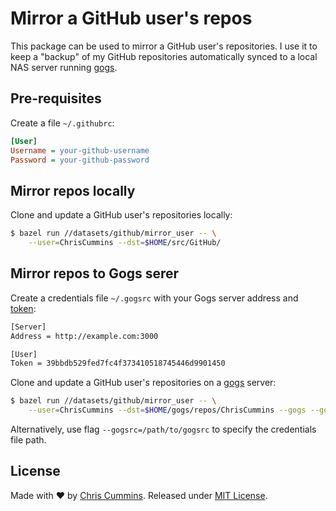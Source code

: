 # Mirror a GitHub user's repos 

This package can be used to mirror a GitHub user's repositories. I use it to 
keep a "backup" of my GitHub repositories automatically synced to a local NAS
server running [gogs](https://gogs.io).

## Pre-requisites

Create a file `~/.githubrc`:

```ini
[User]
Username = your-github-username
Password = your-github-password
```

## Mirror repos locally

Clone and update a GitHub user's repositories locally:

```sh
$ bazel run //datasets/github/mirror_user -- \
    --user=ChrisCummins --dst=$HOME/src/GitHub/
```

## Mirror repos to Gogs serer

Create a credentials file `~/.gogsrc` with your Gogs server address and 
[token](https://github.com/gogs/docs-api#access-token):

```sh
[Server]
Address = http://example.com:3000

[User]
Token = 39bbdb529fed7fc4f373410518745446d9901450
```

Clone and update a GitHub user's repositories on a [gogs](https://gogs.io) 
server:

```sh
$ bazel run //datasets/github/mirror_user -- \
    --user=ChrisCummins --dst=$HOME/gogs/repos/ChrisCummins --gogs --gogs-uid 1
```

Alternatively, use flag `--gogsrc=/path/to/gogsrc` to specify the credentials 
file path.

## License

Made with ❤️ by [Chris Cummins](http://chriscummins.cc). Released under 
[MIT License](https://tldrlegal.com/license/mit-license).
